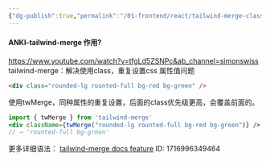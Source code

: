 ```yaml
---
{"dg-publish":true,"permalink":"/01-frontend/react/tailwind-merge-class/","created":"2024-05-29T23:33:30.500+08:00","updated":"2024-05-29T23:33:13.000+08:00"}
---
```


#### ANKI-tailwind-merge 作用?
https://www.youtube.com/watch?v=tfgLd5ZSNPc&ab_channel=simonswiss
tailwind-merge：解决使用class，重复设置css 属性值问题
```html
<div class="rounded-lg rounted-full bg-red bg-green" />
```
使用twMerge，同种属性的重复设置，后面的class优先级更高，会覆盖前面的。
```jsx
import { twMerge } from 'tailwind-merge'
<div className={twMerge("rounded-lg rounted-full bg-red bg-green")} />
// → 'rounted-full bg-green'
```
更多详细语法：
[tailwind-merge docs feature](https://github.com/dcastil/tailwind-merge/blob/v2.3.0/docs/features.md)
ID: 1716996349464

